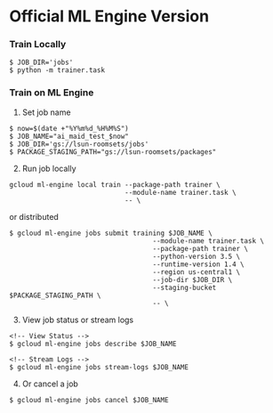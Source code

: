 # Official ML Engine Version

### Train Locally
```
$ JOB_DIR='jobs'
$ python -m trainer.task
```

### Train on ML Engine
1. Set job name
```
$ now=$(date +"%Y%m%d_%H%M%S")
$ JOB_NAME="ai_maid_test_$now"
$ JOB_DIR='gs://lsun-roomsets/jobs'
$ PACKAGE_STAGING_PATH="gs://lsun-roomsets/packages"
```
2. Run job locally
```
gcloud ml-engine local train --package-path trainer \
                             --module-name trainer.task \
                             -- \

```
or distributed
```
$ gcloud ml-engine jobs submit training $JOB_NAME \
                                    --module-name trainer.task \
                                    --package-path trainer \
                                    --python-version 3.5 \
                                    --runtime-version 1.4 \
                                    --region us-central1 \
                                    --job-dir $JOB_DIR \
                                    --staging-bucket $PACKAGE_STAGING_PATH \
                                    -- \

```
3. View job status or stream logs
```
<!-- View Status -->
$ gcloud ml-engine jobs describe $JOB_NAME

<!-- Stream Logs -->
$ gcloud ml-engine jobs stream-logs $JOB_NAME
```

4. Or cancel a job
```
$ gcloud ml-engine jobs cancel $JOB_NAME
```

